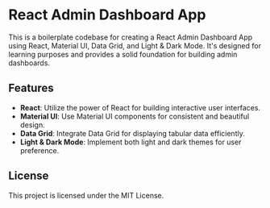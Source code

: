# React Admin Dashboard App

This is a boilerplate codebase for creating a React Admin Dashboard App using React, Material UI, Data Grid, and Light & Dark Mode. It's designed for learning purposes and provides a solid foundation for building admin dashboards.

## Features

- **React**: Utilize the power of React for building interactive user interfaces.
- **Material UI**: Use Material UI components for consistent and beautiful design.
- **Data Grid**: Integrate Data Grid for displaying tabular data efficiently.
- **Light & Dark Mode**: Implement both light and dark themes for user preference.

## License
This project is licensed under the MIT License.
